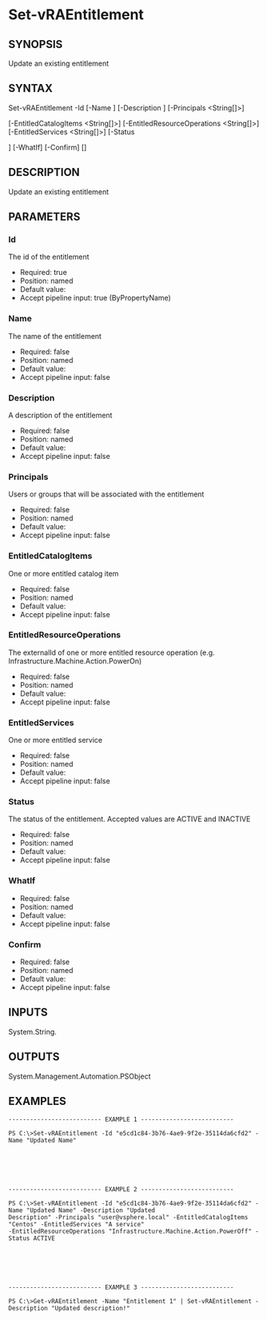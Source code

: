 # Set-vRAEntitlement

## SYNOPSIS
    
Update an existing entitlement

## SYNTAX
 Set-vRAEntitlement -Id <String> [-Name <String>] [-Description <String>] [-Principals <String[]>]  [-EntitledCatalogItems <String[]>] [-EntitledResourceOperations <String[]>] [-EntitledServices <String[]>] [-Status  <String>] [-WhatIf] [-Confirm] [<CommonParameters>]     

## DESCRIPTION

Update an existing entitlement

## PARAMETERS


### Id

The id of the entitlement

* Required: true
* Position: named
* Default value: 
* Accept pipeline input: true (ByPropertyName)

### Name

The name of the entitlement

* Required: false
* Position: named
* Default value: 
* Accept pipeline input: false

### Description

A description of the entitlement

* Required: false
* Position: named
* Default value: 
* Accept pipeline input: false

### Principals

Users or groups that will be associated with the entitlement

* Required: false
* Position: named
* Default value: 
* Accept pipeline input: false

### EntitledCatalogItems

One or more entitled catalog item

* Required: false
* Position: named
* Default value: 
* Accept pipeline input: false

### EntitledResourceOperations

The externalId of one or more entitled resource operation (e.g. Infrastructure.Machine.Action.PowerOn)

* Required: false
* Position: named
* Default value: 
* Accept pipeline input: false

### EntitledServices

One or more entitled service

* Required: false
* Position: named
* Default value: 
* Accept pipeline input: false

### Status

The status of the entitlement. Accepted values are ACTIVE and INACTIVE

* Required: false
* Position: named
* Default value: 
* Accept pipeline input: false

### WhatIf


* Required: false
* Position: named
* Default value: 
* Accept pipeline input: false

### Confirm


* Required: false
* Position: named
* Default value: 
* Accept pipeline input: false

## INPUTS

System.String.

## OUTPUTS

System.Management.Automation.PSObject

## EXAMPLES
```
-------------------------- EXAMPLE 1 --------------------------

PS C:\>Set-vRAEntitlement -Id "e5cd1c84-3b76-4ae9-9f2e-35114da6cfd2" -Name "Updated Name"






-------------------------- EXAMPLE 2 --------------------------

PS C:\>Set-vRAEntitlement -Id "e5cd1c84-3b76-4ae9-9f2e-35114da6cfd2" -Name "Updated Name" -Description "Updated 
Description" -Principals "user@vsphere.local" -EntitledCatalogItems "Centos" -EntitledServices "A service" 
-EntitledResourceOperations "Infrastructure.Machine.Action.PowerOff" -Status ACTIVE






-------------------------- EXAMPLE 3 --------------------------

PS C:\>Get-vRAEntitlement -Name "Entitlement 1" | Set-vRAEntitlement -Description "Updated description!"
```

